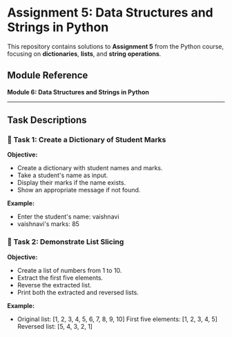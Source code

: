 #  Assignment 5: Data Structures and Strings in Python

This repository contains solutions to **Assignment 5** from the Python course, focusing on **dictionaries**, **lists**, and **string operations**.

## Module Reference
**Module 6: Data Structures and Strings in Python**

---

## Task Descriptions

### 🔹 Task 1: Create a Dictionary of Student Marks

**Objective:**
- Create a dictionary with student names and marks.
- Take a student's name as input.
- Display their marks if the name exists.
- Show an appropriate message if not found.

**Example:**
- Enter the student's name: vaishnavi
- vaishnavi's marks: 85

### 🔹 Task 2: Demonstrate List Slicing

**Objective:**
- Create a list of numbers from 1 to 10.
- Extract the first five elements.
- Reverse the extracted list.
- Print both the extracted and reversed lists.

**Example:**
- Original list:  [1, 2, 3, 4, 5, 6, 7, 8, 9, 10]
  First five elements: [1, 2, 3, 4, 5]
  Reversed list: [5, 4, 3, 2, 1]
